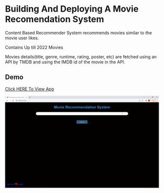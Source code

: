 
# **Building And Deploying A Movie Recomendation System**

Content Based Recommender System recommends movies similar to the movie user likes.

Contains Up till 2022 Movies

Movies details(title, genre, runtime, rating, poster, etc) are fetched using an API by TMDB and using the IMDB id of the movie in the API. 

## Demo

[Click HERE To View App]()





![logo](https://github.com/markagugo/movierecomendationsystem/blob/main/mrs.PNG)
